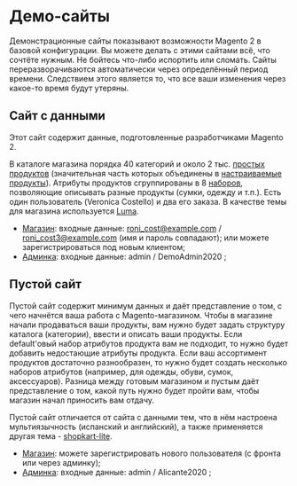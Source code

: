 ---
---
# Демо-сайты
Демонстрационные сайты показывают возможности Magento 2 в базовой конфигурации. Вы можете делать с этими сайтами всё, что сочтёте нужным. Не бойтесь что-либо испортить или сломать. Сайты переразворачиваются автоматически через определённый период времени. Следствием этого является то, что все ваши изменения через какое-то время будут утеряны.


## Сайт с данными
Этот сайт содержит данные, подготовленные разработчиками Magento 2. 

В каталоге магазина порядка 40 категорий и около 2 тыс. [простых продуктов](https://docs.magento.com/m2/ce/user_guide/catalog/product-create-simple.html) (значительная часть которых объединены в [настраиваемые продукты](https://docs.magento.com/m2/ce/user_guide/catalog/product-create-configurable.html)). Атрибуты продуктов сгруппированы в 8 [наборов](https://docs.magento.com/m2/ce/user_guide/stores/attribute-sets.html), позволяющие описывать разные продукты (сумки, одежду и т.п.). Есть один пользователь (Veronica Costello) и два его заказа. В качестве темы для магазина используется [Luma](https://inchoo.net/ux-ui-design/magento-2-luma-theme-under-the-scope/).     

* [Магазин](http://m2.demo.flancer64.com/): входные данные: roni_cost@example.com / roni_cost3@example.com (имя и пароль совпадают); или можете зарегистрироваться под новым клиентом;
* [Админка](http://m2.demo.flancer64.com/admin/): входные данные: admin / DemoAdmin2020 ;


## Пустой сайт
Пустой сайт содержит минимум данных и даёт представление о том, с чего начнётся ваша работа с Magento-магазином. Чтобы в магазине начали продаваться ваши продукты, вам нужно будет задать структуру каталога (категории), ввести и описать ваши продукты. Если default'овый набор атрибутов продукта вам не подходит, то нужно будет добавить недостающие атрибуты продукта. Если ваш ассортимент продуктов достаточно разнообразен, то нужно будет создать несколько наборов атрибутов (например, для одежды, обуви, сумок, аксессуаров). Разница между готовым магазином и пустым даёт представление о том, какой путь нужно будет пройти вам, чтобы магазин начал приносить вам отдачу.

Пустой сайт отличается от сайта с данными тем, что в нём настроена мультиязычность (испанский и английский), а также применяется другая тема - [shopkart-lite](https://www.hiddentechies.com/shopkart-lite-free-multipurpose-responsive-magentor-2-theme.html).  

* [Магазин](http://es.empty.demo.flancer64.com/): можете зарегистрировать нового пользователя (с фронта или через админку);
* [Админка](http://es.empty.demo.flancer64.com/admin/): входные данные: admin / Alicante2020 ;
